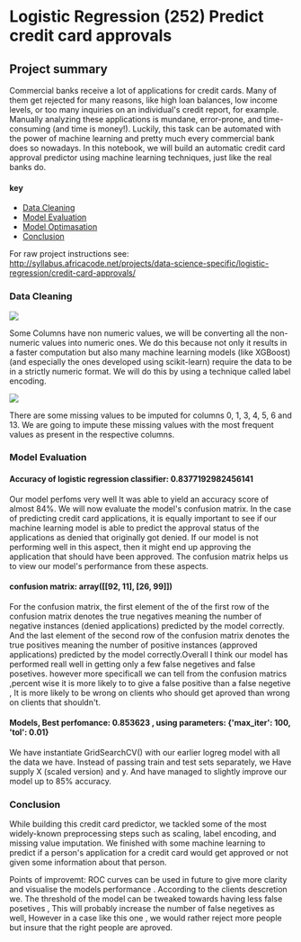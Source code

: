 # Logistic Regression (252) Predict credit card approvals

## Project summary

Commercial banks receive a lot of applications for credit cards. Many of them get rejected for many reasons, like high loan balances, low income levels, or too many inquiries on an individual's credit report, for example. Manually analyzing these applications is mundane, error-prone, and time-consuming (and time is money!). Luckily, this task can be automated with the power of machine learning and pretty much every commercial bank does so nowadays. In this notebook, we will build an automatic credit card approval predictor using machine learning techniques, just like the real banks do.

#### key 
* [Data Cleaning](Data_Cleaning)
* [Model Evaluation](Model_Evaluation)
* [Model Optimasation](Model_Optimasation)
* [Conclusion](Conclusion)

For raw project instructions see: http://syllabus.africacode.net/projects/data-science-specific/logistic-regression/credit-card-approvals/

### Data Cleaning

![](https://lh3.googleusercontent.com/awVG0zTwoYPdqbIcLfIa3RMnU6-3Nm_SAraVs9pnm3somOcKVjXhPOPvtKXvsEs8YtAwm93ZGv-tGS_CIBwOWlBar_u9wxhTjyS5PXjZXegiH3ExfthHQ9q2ygb2MHgKDEutcijN-Q=w2400)

Some Columns have non numeric values, we will be converting all the non-numeric values into numeric ones. We do this because not only it results in a faster computation but also many machine learning models (like XGBoost) (and especially the ones developed using scikit-learn) require the data to be in a strictly numeric format. We will do this by using a technique called label encoding.

![](https://lh3.googleusercontent.com/YqTQfIxJnvZhEHbfD_PyufQyKaSVe0D_1CwUUwIsDjzhz9N-aITUeqRcuPWfJoTtTqQJMyS81IGuLVPE755ccPQShaFbffViqtiLxPNgNdhSS65pWsDK7_6fxcbg39bQDu5yIE5PMQ=w2400)

There are  some missing values to be imputed for columns 0, 1, 3, 4, 5, 6 and 13. We are going to impute these missing values with the most frequent values as present in the respective columns. 
### Model Evaluation

#### Accuracy of logistic regression classifier:  0.8377192982456141

Our model perfoms very well It was able to yield an accuracy score of almost 84%. We will now evaluate the model's confusion matrix. In the case of predicting credit card applications, it is equally important to see if our machine learning model is able to predict the approval status of the applications as denied that originally got denied. If our model is not performing well in this aspect, then it might end up approving the application that should have been approved. The confusion matrix helps us to view our model's performance from these aspects.

#### confusion matrix: array([[92, 11], [26, 99]])


For the confusion matrix, the first element of the of the first row of the confusion matrix denotes the true negatives meaning the number of negative instances (denied applications) predicted by the model correctly. And the last element of the second row of the confusion matrix denotes the true positives meaning the number of positive instances (approved applications) predicted by the model correctly.Overall I think our model has performed reall well in getting only a few false negetives and false posetives.
however more specificall we can tell from the confusion matrics ,percent wise it is more likely to to give a false positive than a false negetive , 
It is more likely to be wrong on clients who should get aproved than wrong on clients that shouldn't.

#### Models, Best perfomance: 0.853623 , using parameters: {'max_iter': 100, 'tol': 0.01}

We have instantiate GridSearchCV() with our earlier logreg model with all the data we have. Instead of passing train and test sets separately, we Have supply X (scaled version) and y. And have managed to slightly improve our model up to  85% accuracy.



### Conclusion

While building this credit card predictor, we tackled some of the most widely-known preprocessing steps such as scaling, label encoding, and missing value imputation. We finished with some machine learning to predict if a person's application for a credit card would get approved or not given some information about that person.

Points of improvemt: ROC curves can be used in future to give more clarity and visualise the models performance .
According to the clients descretion we. The threshold of the model can be tweaked  towards having less false posetives , This will probably increase the number of false negetives as well, However in a case like this one , we would rather reject more people but insure that the right people are aproved.
